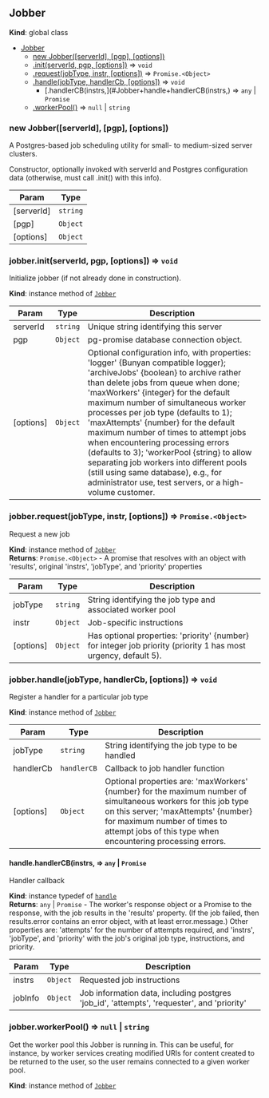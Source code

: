<a name="Jobber"></a>

## Jobber
**Kind**: global class  

* [Jobber](#Jobber)
    * [new Jobber([serverId], [pgp], [options])](#new_Jobber_new)
    * [.init(serverId, pgp, [options])](#Jobber+init) ⇒ <code>void</code>
    * [.request(jobType, instr, [options])](#Jobber+request) ⇒ <code>Promise.&lt;Object&gt;</code>
    * [.handle(jobType, handlerCb, [options])](#Jobber+handle) ⇒ <code>void</code>
        * [.handlerCB(instrs,](#Jobber+handle+handlerCB(instrs,) ⇒ <code>any</code> &#124; <code>Promise</code>
    * [.workerPool()](#Jobber+workerPool) ⇒ <code>null</code> &#124; <code>string</code>

<a name="new_Jobber_new"></a>

### new Jobber([serverId], [pgp], [options])
A Postgres-based job scheduling utility
for small- to medium-sized server clusters.

Constructor, optionally invoked with serverId and
Postgres configuration data (otherwise, must call .init()
with this info).


| Param | Type |
| --- | --- |
| [serverId] | <code>string</code> | 
| [pgp] | <code>Object</code> | 
| [options] | <code>Object</code> | 

<a name="Jobber+init"></a>

### jobber.init(serverId, pgp, [options]) ⇒ <code>void</code>
Initialize jobber (if not already done in construction).

**Kind**: instance method of <code>[Jobber](#Jobber)</code>  

| Param | Type | Description |
| --- | --- | --- |
| serverId | <code>string</code> | Unique string identifying this server |
| pgp | <code>Object</code> | pg-promise database connection object. |
| [options] | <code>Object</code> | Optional configuration info, with     properties: 'logger' {Bunyan compatible logger};     'archiveJobs' {boolean} to archive rather than delete jobs     from queue when done; 'maxWorkers' {integer} for the default     maximum number of simultaneous worker processes per job type (defaults to 1);     'maxAttempts' {number} for the default maximum number of times to     attempt jobs when encountering processing errors (defaults to 3);     'workerPool {string} to allow separating job workers into different     pools (still using same database), e.g., for administrator use,     test servers, or a high-volume customer. |

<a name="Jobber+request"></a>

### jobber.request(jobType, instr, [options]) ⇒ <code>Promise.&lt;Object&gt;</code>
Request a new job

**Kind**: instance method of <code>[Jobber](#Jobber)</code>  
**Returns**: <code>Promise.&lt;Object&gt;</code> - A promise that resolves with an object
    with 'results', original 'instrs', 'jobType', and 'priority' properties  

| Param | Type | Description |
| --- | --- | --- |
| jobType | <code>string</code> | String identifying the job type and associated worker pool |
| instr | <code>Object</code> | Job-specific instructions |
| [options] | <code>Object</code> | Has optional properties: 'priority' {number}       for integer job priority (priority 1 has most urgency, default 5). |

<a name="Jobber+handle"></a>

### jobber.handle(jobType, handlerCb, [options]) ⇒ <code>void</code>
Register a handler for a particular job type

**Kind**: instance method of <code>[Jobber](#Jobber)</code>  

| Param | Type | Description |
| --- | --- | --- |
| jobType | <code>string</code> | String identifying the job type to be handled |
| handlerCb | <code>handlerCB</code> | Callback to job handler function |
| [options] | <code>Object</code> | Optional properties are: 'maxWorkers' {number}     for the maximum number of simultaneous workers for this job type on     this server; 'maxAttempts' {number} for maximum number of times to     attempt jobs of this type when encountering processing errors. |

<a name="Jobber+handle+handlerCB(instrs,"></a>

#### handle.handlerCB(instrs, ⇒ <code>any</code> &#124; <code>Promise</code>
Handler callback

**Kind**: instance typedef of <code>[handle](#Jobber+handle)</code>  
**Returns**: <code>any</code> &#124; <code>Promise</code> - The worker's response object or a Promise to the
         response, with the job results in the 'results' property.
         (If the job failed, then results.error contains an error object, with
          at least error.message.) Other properties are:
            'attempts' for the number of attempts required, and
            'instrs', 'jobType', and 'priority' with the job's original
             job type, instructions, and priority.  

| Param | Type | Description |
| --- | --- | --- |
| instrs | <code>Object</code> | Requested job instructions |
| jobInfo | <code>Object</code> | Job information data, including postgres 'job_id',                   'attempts', 'requester', and 'priority' |

<a name="Jobber+workerPool"></a>

### jobber.workerPool() ⇒ <code>null</code> &#124; <code>string</code>
Get the worker pool this Jobber is running in.  This
can be useful, for instance, by worker services
creating modified URIs
for content created to be returned to the user, so the user
remains connected to a given worker pool.

**Kind**: instance method of <code>[Jobber](#Jobber)</code>  
